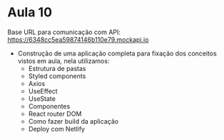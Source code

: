 # Aula 10

Base URL para comunicação com API: https://6348cc5ea59874146b110e79.mockapi.io

- Construção de uma aplicação completa para fixação dos conceitos vistos em aula, nela utilizamos:
  - Estrutura de pastas
  - Styled components
  - Axios
  - UseEffect
  - UseState
  - Componentes
  - React router DOM
  - Como fazer build da aplicação
  - Deploy com Netlify
